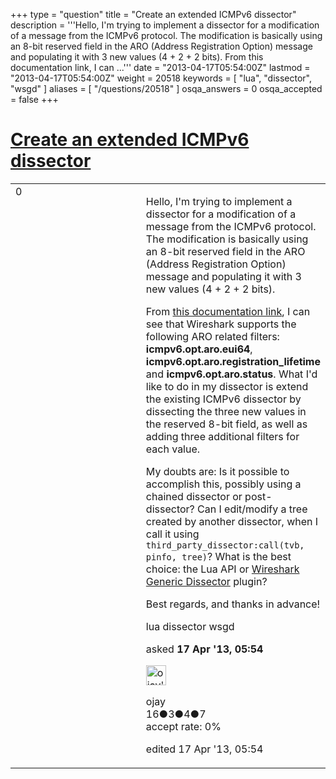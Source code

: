 +++
type = "question"
title = "Create an extended ICMPv6 dissector"
description = '''Hello, I&#x27;m trying to implement a dissector for a modification of a message from the ICMPv6 protocol. The modification is basically using an 8-bit reserved field in the ARO (Address Registration Option) message and populating it with 3 new values (4 + 2 + 2 bits). From this documentation link, I can ...'''
date = "2013-04-17T05:54:00Z"
lastmod = "2013-04-17T05:54:00Z"
weight = 20518
keywords = [ "lua", "dissector", "wsgd" ]
aliases = [ "/questions/20518" ]
osqa_answers = 0
osqa_accepted = false
+++

<div class="headNormal">

# [Create an extended ICMPv6 dissector](/questions/20518/create-an-extended-icmpv6-dissector)

</div>

<div id="main-body">

<div id="askform">

<table id="question-table" style="width:100%;"><colgroup><col style="width: 50%" /><col style="width: 50%" /></colgroup><tbody><tr class="odd"><td style="width: 30px; vertical-align: top"><div class="vote-buttons"><div id="post-20518-score" class="post-score" title="current number of votes">0</div><div id="favorite-count" class="favorite-count"></div></div></td><td><div id="item-right"><div class="question-body"><p>Hello, I'm trying to implement a dissector for a modification of a message from the ICMPv6 protocol. The modification is basically using an 8-bit reserved field in the ARO (Address Registration Option) message and populating it with 3 new values (4 + 2 + 2 bits).</p><p>From <a href="http://www.wireshark.org/docs/dfref/i/icmpv6.html">this documentation link</a>, I can see that Wireshark supports the following ARO related filters: <strong>icmpv6.opt.aro.eui64</strong>, <strong>icmpv6.opt.aro.registration_lifetime</strong> and <strong>icmpv6.opt.aro.status</strong>. What I'd like to do in my dissector is extend the existing ICMPv6 dissector by dissecting the three new values in the reserved 8-bit field, as well as adding three additional filters for each value.</p><p>My doubts are: Is it possible to accomplish this, possibly using a chained dissector or post-dissector? Can I edit/modify a tree created by another dissector, when I call it using <code>third_party_dissector:call(tvb, pinfo, tree)</code>? What is the best choice: the Lua API or <a href="http://wsgd.free.fr">Wireshark Generic Dissector</a> plugin?</p><p>Best regards, and thanks in advance!</p></div><div id="question-tags" class="tags-container tags">lua dissector wsgd</div><div id="question-controls" class="post-controls"></div><div class="post-update-info-container"><div class="post-update-info post-update-info-user"><p>asked <strong>17 Apr '13, 05:54</strong></p><img src="https://secure.gravatar.com/avatar/258b6e228a70fe84b9cb7df3b89c809b?s=32&amp;d=identicon&amp;r=g" class="gravatar" width="32" height="32" alt="ojay&#39;s gravatar image" /><p>ojay<br />
<span class="score" title="16 reputation points">16</span><span title="3 badges"><span class="badge1">●</span><span class="badgecount">3</span></span><span title="4 badges"><span class="silver">●</span><span class="badgecount">4</span></span><span title="7 badges"><span class="bronze">●</span><span class="badgecount">7</span></span><br />
<span class="accept_rate" title="Rate of the user&#39;s accepted answers">accept rate:</span> <span title="ojay has no accepted answers">0%</span></p></div><div class="post-update-info post-update-info-edited"><p>edited 17 Apr '13, 05:54</p></div></div><div id="comments-container-20518" class="comments-container"></div><div id="comment-tools-20518" class="comment-tools"></div><div class="clear"></div><div id="comment-20518-form-container" class="comment-form-container"></div><div class="clear"></div></div></td></tr></tbody></table>

</div>

</div>

